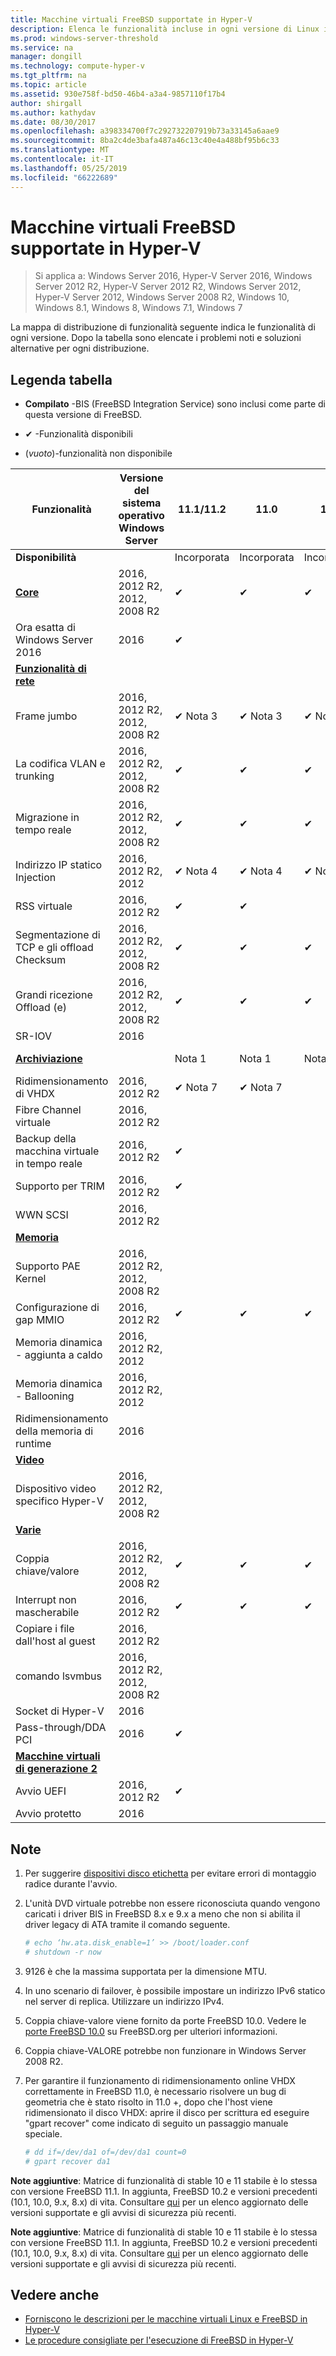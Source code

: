 ```yaml
---
title: Macchine virtuali FreeBSD supportate in Hyper-V
description: Elenca le funzionalità incluse in ogni versione di Linux integration services
ms.prod: windows-server-threshold
ms.service: na
manager: dongill
ms.technology: compute-hyper-v
ms.tgt_pltfrm: na
ms.topic: article
ms.assetid: 930e758f-bd50-46b4-a3a4-9857110f17b4
author: shirgall
ms.author: kathydav
ms.date: 08/30/2017
ms.openlocfilehash: a398334700f7c292732207919b73a33145a6aae9
ms.sourcegitcommit: 8ba2c4de3bafa487a46c13c40e4a488bf95b6c33
ms.translationtype: MT
ms.contentlocale: it-IT
ms.lasthandoff: 05/25/2019
ms.locfileid: "66222689"
---
```

# <a name="supported-freebsd-virtual-machines-on-hyper-v"></a>Macchine virtuali FreeBSD supportate in Hyper-V

>Si applica a: Windows Server 2016, Hyper-V Server 2016, Windows Server 2012 R2, Hyper-V Server 2012 R2, Windows Server 2012, Hyper-V Server 2012, Windows Server 2008 R2, Windows 10, Windows 8.1, Windows 8, Windows 7.1, Windows 7

La mappa di distribuzione di funzionalità seguente indica le funzionalità di ogni versione. Dopo la tabella sono elencate i problemi noti e soluzioni alternative per ogni distribuzione.

## <a name="table-legend"></a>Legenda tabella

* **Compilato** -BIS (FreeBSD Integration Service) sono inclusi come parte di questa versione di FreeBSD.

* &#10004; -Funzionalità disponibili

* (*vuoto*)-funzionalità non disponibile

|**Funzionalità**|**Versione del sistema operativo Windows Server**|**11.1/11.2**|**11.0**|**10.3**|**10.2**|**10.0 - 10.1**|**9.1 - 9.3, 8.4**|
|-|-|-|-|-|-|-|-|
|**Disponibilità**||Incorporata|Incorporata|Incorporata|Incorporata|Incorporata|[Porte](https://svnweb.freebsd.org/ports/branches/2015Q1/emulators/hyperv-is/) |
|**[Core](Feature-Descriptions-for-Linux-and-FreeBSD-virtual-machines-on-Hyper-V.md#core)**|2016, 2012 R2, 2012, 2008 R2|&#10004;|&#10004;|&#10004;|&#10004;|&#10004;|&#10004; |
|Ora esatta di Windows Server 2016|2016|&#10004;||||||
|**[Funzionalità di rete](Feature-Descriptions-for-Linux-and-FreeBSD-virtual-machines-on-Hyper-V.md#networking)**||||||||
|Frame jumbo|2016, 2012 R2, 2012, 2008 R2|&#10004; Nota 3|&#10004; Nota 3|&#10004; Nota 3|&#10004; Nota 3|&#10004; Nota 3|&#10004; Nota 3|
|La codifica VLAN e trunking|2016, 2012 R2, 2012, 2008 R2|&#10004;|&#10004;|&#10004;|&#10004;|&#10004;|&#10004;|
|Migrazione in tempo reale|2016, 2012 R2, 2012, 2008 R2|&#10004;|&#10004;|&#10004;|&#10004;|&#10004;|&#10004;|
|Indirizzo IP statico Injection|2016, 2012 R2, 2012|&#10004; Nota 4|&#10004; Nota 4|&#10004; Nota 4|&#10004; Nota 4|&#10004; Nota 4|&#10004;|
|RSS virtuale|2016, 2012 R2|&#10004;|&#10004;|||||
|Segmentazione di TCP e gli offload Checksum|2016, 2012 R2, 2012, 2008 R2|&#10004;|&#10004;|&#10004;|&#10004;|||
|Grandi ricezione Offload (e)|2016, 2012 R2, 2012, 2008 R2|&#10004;|&#10004;|&#10004;||||
|SR-IOV|2016|||||||
|**[Archiviazione](Feature-Descriptions-for-Linux-and-FreeBSD-virtual-machines-on-Hyper-V.md#storage)**||Nota 1|Nota 1|Nota 1|Nota 1|Nota 1, 2|Nota 1, 2|
|Ridimensionamento di VHDX|2016, 2012 R2|&#10004; Nota 7|&#10004; Nota 7|||||
|Fibre Channel virtuale|2016, 2012 R2|||||||
|Backup della macchina virtuale in tempo reale|2016, 2012 R2|&#10004;||||||
|Supporto per TRIM|2016, 2012 R2|&#10004;||||||
|WWN SCSI|2016, 2012 R2|||||||
|**[Memoria](Feature-Descriptions-for-Linux-and-FreeBSD-virtual-machines-on-Hyper-V.md#memory)**||||||||
|Supporto PAE Kernel|2016, 2012 R2, 2012, 2008 R2|||||||
|Configurazione di gap MMIO|2016, 2012 R2|&#10004;|&#10004;|&#10004;|&#10004;|&#10004;|&#10004;|
|Memoria dinamica - aggiunta a caldo|2016, 2012 R2, 2012|||||||
|Memoria dinamica - Ballooning|2016, 2012 R2, 2012|||||||
|Ridimensionamento della memoria di runtime|2016|||||||
|**[Video](Feature-Descriptions-for-Linux-and-FreeBSD-virtual-machines-on-Hyper-V.md#video)**||||||||
|Dispositivo video specifico Hyper-V|2016, 2012 R2, 2012, 2008 R2|||||||
|**[Varie](Feature-Descriptions-for-Linux-and-FreeBSD-virtual-machines-on-Hyper-V.md#miscellaneous)**||||||||
|Coppia chiave/valore|2016, 2012 R2, 2012, 2008 R2|&#10004;|&#10004;|&#10004;|&#10004;Nota 6|&#10004; Nota 5, 6|&#10004;Nota 6|
|Interrupt non mascherabile|2016, 2012 R2|&#10004;|&#10004;|&#10004;|&#10004;|&#10004;|&#10004;|
|Copiare i file dall'host al guest|2016, 2012 R2|||||||
|comando lsvmbus|2016, 2012 R2, 2012, 2008 R2|||||||
|Socket di Hyper-V|2016|||||||
|Pass-through/DDA PCI|2016|&#10004;||||||
|**[Macchine virtuali di generazione 2](Feature-Descriptions-for-Linux-and-FreeBSD-virtual-machines-on-Hyper-V.md#generation-2-virtual-machines)**||||||||
|Avvio UEFI|2016, 2012 R2|&#10004;||||||
|Avvio protetto|2016|||||||

## <a name="BKMK_notes"></a>Note

1. Per suggerire [dispositivi disco etichetta]( https://www.freebsd.org/doc/handbook/geom-glabel.html) per evitare errori di montaggio radice durante l'avvio.

2. L'unità DVD virtuale potrebbe non essere riconosciuta quando vengono caricati i driver BIS in FreeBSD 8.x e 9.x a meno che non si abilita il driver legacy di ATA tramite il comando seguente.
    ```sh
    # echo ‘hw.ata.disk_enable=1’ >> /boot/loader.conf
    # shutdown -r now
    ```

3. 9126 è che la massima supportata per la dimensione MTU.

4. In uno scenario di failover, è possibile impostare un indirizzo IPv6 statico nel server di replica. Utilizzare un indirizzo IPv4.

5. Coppia chiave-valore viene fornito da porte FreeBSD 10.0. Vedere le [porte FreeBSD 10.0](https://svnweb.freebsd.org/ports/branches/2015Q1/emulators/hyperv-is/) su FreeBSD.org per ulteriori informazioni.

6. Coppia chiave-VALORE potrebbe non funzionare in Windows Server 2008 R2.

7. Per garantire il funzionamento di ridimensionamento online VHDX correttamente in FreeBSD 11.0, è necessario risolvere un bug di geometria che è stato risolto in 11.0 +, dopo che l'host viene ridimensionato il disco VHDX: aprire il disco per scrittura ed eseguire "gpart recover" come indicato di seguito un passaggio manuale speciale.
    ```sh
    # dd if=/dev/da1 of=/dev/da1 count=0
    # gpart recover da1
    ```
**Note aggiuntive**: Matrice di funzionalità di stable 10 e 11 stabile è lo stessa con versione FreeBSD 11.1. In aggiunta, FreeBSD 10.2 e versioni precedenti (10.1, 10.0, 9.x, 8.x) di vita. Consultare [qui](https://security.freebsd.org/) per un elenco aggiornato delle versioni supportate e gli avvisi di sicurezza più recenti.

**Note aggiuntive**: Matrice di funzionalità di stable 10 e 11 stabile è lo stessa con versione FreeBSD 11.1. In aggiunta, FreeBSD 10.2 e versioni precedenti (10.1, 10.0, 9.x, 8.x) di vita. Consultare [qui](https://security.freebsd.org/) per un elenco aggiornato delle versioni supportate e gli avvisi di sicurezza più recenti.

## <a name="see-also"></a>Vedere anche

* [Forniscono le descrizioni per le macchine virtuali Linux e FreeBSD in Hyper-V](Feature-Descriptions-for-Linux-and-FreeBSD-virtual-machines-on-Hyper-V.md)
* [Le procedure consigliate per l'esecuzione di FreeBSD in Hyper-V](Best-practices-for-running-FreeBSD-on-Hyper-V.md)
